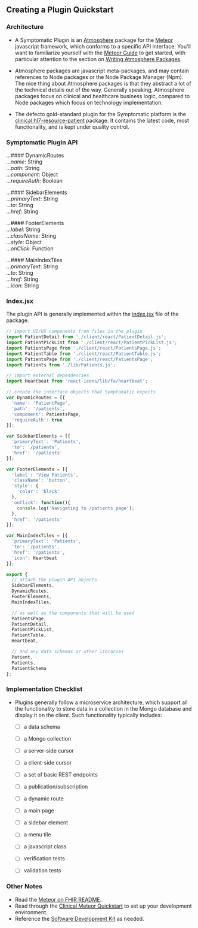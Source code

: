 ## Creating a Plugin Quickstart  

### Architecture  
- A Symptomatic Plugin is an [Atmosphere](https://atmospherejs.com) package for the [Meteor](https://www.meteor.com/) javascript framework, which conforms to a specific API interface.  You'll want to familiarize yourself with the [Meteor Guide](https://guide.meteor.com/) to get started, with particular attention to the section on [Writing Atmosphere Packages](https://guide.meteor.com/writing-atmosphere-packages.html).

- Atmosphere packages are javascript meta-packages, and may contain references to Node packages or the Node Package Manager (Npm).  The nice thing about Atmosphere packages is that they abstract a lot of the technical details out of the way.  Generally speaking, Atmosphere packages focus on clinical and healthcare business logic, compared to Node packages which focus on technology implementation.

- The defecto gold-standard plugin for the Symptomatic platform is the [clinical:hl7-resource-patient](https://github.com/clinical-meteor/hl7-resource-patient) package. It contains the latest code, most functionality, and is kept under quality control.  


### Symptomatic Plugin API  

...#### DynamicRoutes  
..._name_: String  
..._path_: String  
..._component_: Object  
..._requireAuth_: Boolean  

...#### SidebarElements  
..._primaryText_: String    
..._to_: String   
..._href_: String  

...#### FooterElements  
..._label_: String    
..._className_: String    
..._style_: Object  
..._onClick_: Function    

...#### MainIndexTiles    
..._primaryText_: String    
..._to_: String   
..._href_: String   
..._icon_: String   


### Index.jsx  

The plugin API is generally implemented within the [index.jsx](https://github.com/clinical-meteor/hl7-resource-patient/blob/master/index.jsx) file of the package.  


```js
// import UI/UX components from files in the plugin
import PatientDetail from './client/react/PatientDetail.js';
import PatientPickList from './client/react/PatientPickList.js';
import PatientsPage from './client/react/PatientsPage.js';
import PatientTable from './client/react/PatientTable.js';
import PatientsPage from './client/react/PatientsPage';
import Patients from './lib/Patients.js';

// import external dependencies 
import Heartbeat from 'react-icons/lib/fa/heartbeat';

// create the interface objects that Symptomatic expects
var DynamicRoutes = [{
  'name': 'PatientPage',
  'path': '/patients',
  'component': PatientsPage,
  'requireAuth': true
}];

var SidebarElements = [{
  'primaryText': 'Patients',
  'to': '/patients',
  'href': '/patients'
}];

var FooterElements = [{
  'label': 'View Patients',
  'className': 'button',
  'style': {
    'color': 'black'
  },
  'onClick': function(){
    console.log('Navigating to /patients page');
  },
  'href': '/patients'
}];

var MainIndexTiles = [{
  'primaryText': 'Patients',
  'to': '/patients',
  'href': '/patients',
  'icon': Heartbeat
}];

export { 
  // attach the plugin API objects
  SidebarElements, 
  DynamicRoutes, 
  FooterElements, 
  MainIndexTiles,

  // as well as the components that will be used
  PatientsPage,
  PatientDetail,
  PatientPickList,
  PatientTable,
  Heartbeat,

  // and any data schemas or other libraries
  Patient,
  Patients,
  PatientSchema
};
```

### Implementation Checklist  
- Plugins generally follow a microservice architecture, which support all the functionality to store data in a collection in the Mongo database and display it on the client.  Such functionality typically includes:
    - [ ] a data schema
    - [ ] a Mongo collection
    - [ ] a server-side cursor
    - [ ] a client-side cursor
    - [ ] a set of basic REST endpoints
    - [ ] a publication/subscription
    - [ ] a dynamic route
    - [ ] a main page
    - [ ] a sidebar element
    - [ ] a menu tile
    - [ ] a javascript class
    - [ ] verification tests
    - [ ] validation tests


### Other Notes  

- Read the [Meteor on FHIR README](https://github.com/clinical-meteor/meteor-on-fhir).
- Read through the [Clinical Meteor Quickstart](https://github.com/clinical-meteor/software-development-kit/blob/master/documentation/getting.started.md) to set up your development environment.
- Reference the [Software Development Kit](https://github.com/clinical-meteor/software-development-kit) as needed.


